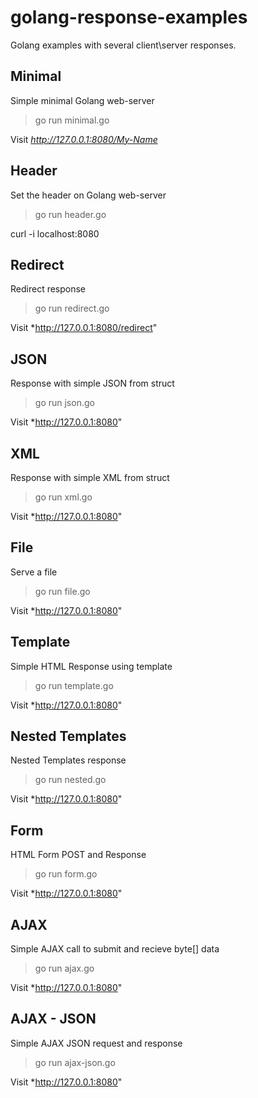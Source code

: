 golang-response-examples
========================

Golang examples with several client\server responses.

## Minimal

Simple minimal Golang web-server

> go run minimal.go

Visit *http://127.0.0.1:8080/My-Name*

## Header

Set the header on Golang web-server

> go run header.go

curl -i localhost:8080

## Redirect

Redirect response

> go run redirect.go

Visit *http://127.0.0.1:8080/redirect"

## JSON

Response with simple JSON from struct

> go run json.go

Visit *http://127.0.0.1:8080"

## XML

Response with simple XML from struct

> go run xml.go

Visit *http://127.0.0.1:8080"

## File

Serve a file

> go run file.go

Visit *http://127.0.0.1:8080"

## Template

Simple HTML Response using template

> go run template.go

Visit *http://127.0.0.1:8080"

## Nested Templates

Nested Templates response

> go run nested.go

Visit *http://127.0.0.1:8080"

## Form

HTML Form POST and Response

> go run form.go

Visit *http://127.0.0.1:8080"

## AJAX

Simple AJAX call to submit and recieve byte[] data

> go run ajax.go

Visit *http://127.0.0.1:8080"

## AJAX - JSON

Simple AJAX JSON request and response

> go run ajax-json.go

Visit *http://127.0.0.1:8080"